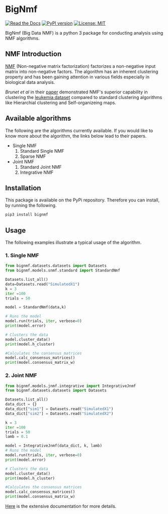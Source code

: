 # BigNmf

[![Read the Docs](https://readthedocs.org/projects/bignmf/badge/?version=latest)](https://bignmf.readthedocs.io/en/latest/?badge=latest)
[![PyPI version](https://badge.fury.io/py/bignmf.svg)](https://badge.fury.io/py/bignmf)
[![License: MIT](https://img.shields.io/badge/License-MIT-yellow.svg)](https://opensource.org/licenses/MIT)

BigNmf (Big Data NMF) is a python 3 package for conducting analysis using NMF algorithms.

## NMF Introduction 
[NMF](https://en.wikipedia.org/wiki/Non-negative_matrix_factorization)   (Non-negative matrix factorization) factorizes a non-negative input matrix into non-negative factors. The algorithm has an inherent clustering property and has been gaining attention in various fields especially in biological data analysis. 

_Brunet et al_ in their [paper](http://www.pnas.org/content/101/12/4164) demonstrated NMF's superior capability in clustering the [leukemia dataset](https://www.kaggle.com/crawford/gene-expression) compared to standard clustering algorithms like Hierarchial clustering and Self-organizeing maps.

## Available algorithms
The following are the algorithms currently available. If you would like to know more about the algorithm, the links below lead to their papers.
* Single NMF
    1. Standard Single NMF
    1. Sparse NMF
* Joint NMF
    1. Standard Joint NMF
    2. Integrative NMF

## Installation

This package is available on the PyPi repository. Therefore you can install, by running the following.

```bash
pip3 install bignmf
```

## Usage
The following examples illustrate a typical usage of the algorithm.

### 1. Single NMF

```python
from bignmf.datasets.datasets import Datasets
from bignmf.models.snmf.standard import StandardNmf

Datasets.list_all()
data=Datasets.read("SimulatedX1")
k = 3
iter =100
trials = 50

model = StandardNmf(data,k)

# Runs the model
model.run(trials, iter, verbose=0)
print(model.error)

# Clusters the data
model.cluster_data()
print(model.h_cluster)

#Calculates the consensus matrices
model.calc_consensus_matrices() 
print(model.consensus_matrix_w)
```

### 2. Joint NMF

```python
from bignmf.models.jnmf.integrative import IntegrativeJnmf
from bignmf.datasets.datasets import Datasets

Datasets.list_all()
data_dict = {}
data_dict["sim1"] = Datasets.read("SimulatedX1")
data_dict["sim2"] = Datasets.read("SimulatedX2")

k = 3
iter =100
trials = 50
lamb = 0.1

model = IntegrativeJnmf(data_dict, k, lamb)
# Runs the model
model.run(trials, iter, verbose=0)
print(model.error)

# Clusters the data
model.cluster_data()
print(model.h_cluster)

#Calculates the consensus matrices
model.calc_consensus_matrices() 
print(model.consensus_matrix_w)
```

[Here](https://bignmf.readthedocs.io/en/latest/) is the extensive documentation for more details.